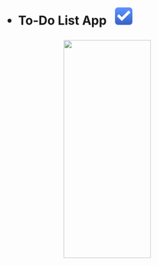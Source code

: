 

<h1>
  
  
* To-Do List App &nbsp; <img src="https://github.com/AranMesquita/To-Do-List/blob/main/assets/Todo.png" height="40" width="40"/>
</h1>

<p align="center">
  <img src="https://github.com/AranMesquita/To-Do-List/blob/main/assets/to-do-list.gif" height="500" width="200"/>
  </p>

